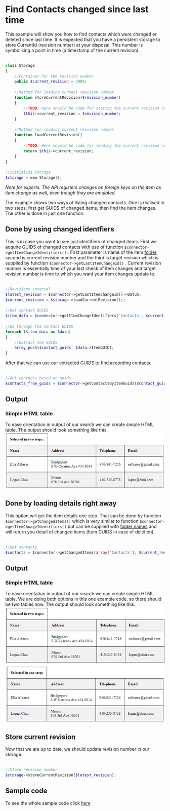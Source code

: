

# Find Contacts changed since last time
This example will show you how to find contacts which were changed or deleted since last time. It is expected that you have a persistent storage to store CurrentId (revision number) at your disposal. This number is symbolising a point in time (a timestamp of the current revision).

```php

class Storage
{
	//Container for the revision number
	public $current_revision = 3000;

	//Method for loading current revision number
	function storeCurrentRevision($revision_number)
	{
		//TODO: Here should be code for storing the current revision number from persistent storage.
		$this->current_revision = $revision_number;
	}
	
	//Method for loading current revision number
	function loadCurrentRevision()
	{
		//TODO: Here should be code for loading the current revision number from persistent storage.
		return $this->current_revision;
	}
}

//Initialize storage
$storage = new Storage();

```
*Note for experts: The API registers changes on foreign keys on the item as item change as well, even though they are emulated.* 

The example shows two ways of listing changed contacts. One is realised in two steps, first get GUIDS of changed items, then find the item changes. The other is done in just one function. 

## Done by using changed identfiers
This is in case you want to see just identifiers of changed items. First we acquire GUIDS of changed contacts with use of function ```$connector->getItemChangeIdentifiers()``` . First parameter is name of the item [folder](/../../FolderNames.md), second is current revision number and the third is target revision which is supplied by function ```$connector->getLastItemChangeId()``` . Current revision number is essentially time of your last check of item changes and target revision number is time to which you want your item changes update to.


```php

//Revisions interval
$latest_revision = $connector->getLastItemChangeId()->Datum;
$current_revision = $storage->loadCurrentRevision();;

//Get contact GUIDS
$item_data = $connector->getItemChnageIdentifiers('Contacts', $current_revision, $latest_revision)->Data;

//Go through the contact GUIDS
foreach ($item_data as $data)
{
    //Extract the GUIDS
    array_push($contact_guids, $data->ItemGUID);
}

```

After that we can use our extracted GUIDS to find according contacts.

```php

//Get contacts based on guids
$contacts_from_guids = $connector->getContactsByItemGuids($contact_guids)->Data;

```

## Output

### Simple HTML table
To ease orientation in output of our search we can create simple HTML table. The output should look something like this.
![example output](Images/sample_output_one.PNG)

## Done by loading details right away
This option will get the item details one step. That can be done by function ```$connector->getChangedItems()``` which is very similar to function  ```$connector->getItemChnageIdentifiers()``` but can be supplied with [folder names](/../../FolderNames.md) and will return you detail of changed items (Item GUIDS in case of deletion).

```php

//Get contacts
$contacts = $connector->getChangedItems(array('Contacts'), $current_revision, $latest_revision)->Data[0]->ChangedItems;
```

## Output

### Simple HTML table
To ease orientation in output of our search we can create simple HTML table. We are doing both options in this one example code, so there should be two tables now. The output should look something like this.
![example output](Images/sample_output_two.PNG)

## Store current revision
Now that we are up to date, we should update revision number in our storage.
```php

//Store revision number
$storage->storeCurrentRevision($latest_revision);
```

## Sample code
To see the whole sample code click [here](sample_code.php)